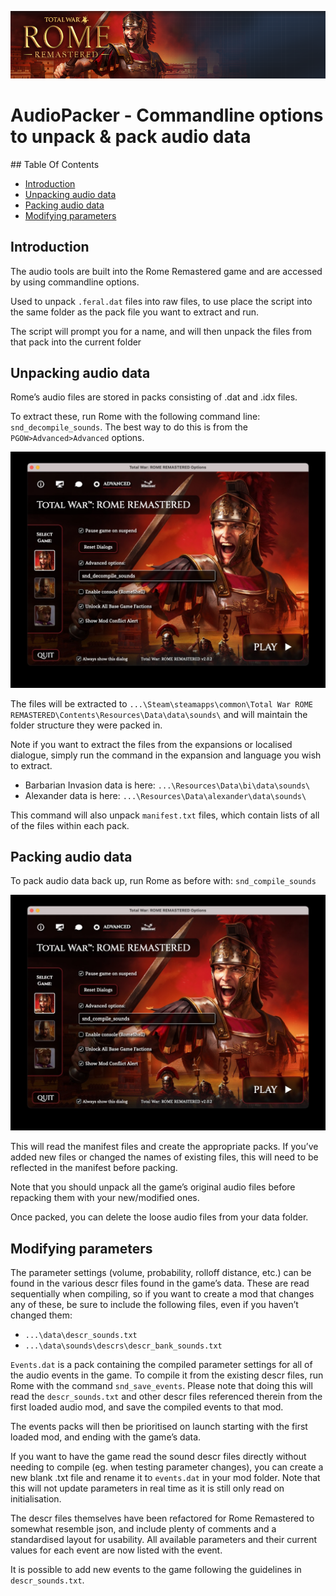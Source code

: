 ![Workshop_header_template](/Workshop_header_template.png)
# AudioPacker - Commandline options to unpack & pack audio data

## Table Of Contents

* [Introduction](#introduction)
* [Unpacking audio data](#unpacking-audio-data)
* [Packing audio data](#packing-audio-data)
* [Modifying parameters](#modifying-parameters)

## Introduction

The audio tools are built into the Rome Remastered game and are accessed by using commandline options.

Used to unpack `.feral.dat` files into raw files, to use place the script into the same folder as the pack file you want to extract and run.

The script will prompt you for a name, and will then unpack the files from that pack into the current folder

## Unpacking audio data

Rome’s audio files are stored in packs consisting of .dat and .idx files.

To extract these, run Rome with the following command line: `snd_decompile_sounds`.
The best way to do this is from the `PGOW>Advanced>Advanced` options.

![snd_decompile_sounds](/tools/AudioPacker/snd_decompile_sounds.jpg)

The files will be extracted to `...\Steam\steamapps\common\Total War ROME REMASTERED\Contents\Resources\Data\data\sounds\` and will maintain the folder structure they were packed in.

Note if you want to extract the files from the expansions or localised dialogue, simply run the command in the expansion and language you wish to extract.
* Barbarian Invasion data is here: `...\Resources\Data\bi\data\sounds\`
* Alexander data is here: `...\Resources\Data\alexander\data\sounds\`

This command will also unpack `manifest.txt` files, which contain lists of all of the files within each pack.


## Packing audio data

To pack audio data back up, run Rome as before with: `snd_compile_sounds`

![snd_compile_sounds](/tools/AudioPacker/snd_compile_sounds.jpg)

This will read the manifest files and create the appropriate packs. If you’ve added new files or changed the names of existing files, this will need to be reflected in the manifest before packing.

Note that you should unpack all the game’s original audio files before repacking them with your new/modified ones.

Once packed, you can delete the loose audio files from your data folder.


## Modifying parameters

The parameter settings  (volume, probability, rolloff distance, etc.) can be found in the various descr files found in the game’s data. These are read sequentially when compiling, so if you want to create a mod that changes any of these, be sure to include the following files, even if you haven’t changed them:
* `...\data\descr_sounds.txt`
* `...\data\sounds\descrs\descr_bank_sounds.txt`


`Events.dat` is a pack containing the compiled parameter settings for all of the audio events in the game. To compile it from the existing descr files, run Rome with the command `snd_save_events`.
Please note that doing this will read the `descr_sounds.txt` and other descr files referenced therein from the first loaded audio mod, and save the compiled events to that mod.

The events packs will then be prioritised on launch starting with the first loaded mod, and ending with the game’s data.

If you want to have the game read the sound descr files directly without needing to compile (eg. when testing parameter changes), you can create a new blank .txt file and rename it to `events.dat` in your mod folder. Note that this will not update parameters in real time as it is still only read on initialisation.

The descr files themselves have been refactored for Rome Remastered to somewhat resemble json, and include plenty of comments and a standardised layout for usability. All available parameters and their current values for each event are now listed with the event.

It is possible to add new events to the game following the guidelines in `descr_sounds.txt`.
